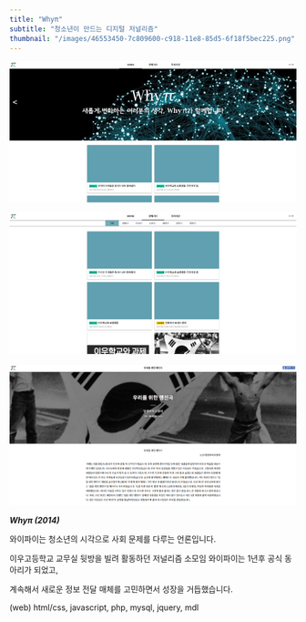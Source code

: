 ```yaml
---
title: "Whyπ"
subtitle: "청소년이 만드는 디지털 저널리즘"
thumbnail: "/images/46553450-7c809600-c918-11e8-85d5-6f18f5bec225.png"
---
```


![](/images/46553450-7c809600-c918-11e8-85d5-6f18f5bec225.png)

![](/images/46553451-7c809600-c918-11e8-8bad-672e67b1e20a.png)

![](/images/46553452-7d192c80-c918-11e8-8446-da60e40b017c.png)

_**Whyπ (2014)**_

와이파이는 청소년의 시각으로 사회 문제를 다루는 언론입니다.

이우고등학교 교무실 뒷방을 빌려 활동하던 저널리즘 소모임 와이파이는 1년후 공식 동아리가 되었고,

계속해서 새로운 정보 전달 매체를 고민하면서 성장을 거듭했습니다.

(web) html/css, javascript, php, mysql, jquery, mdl
